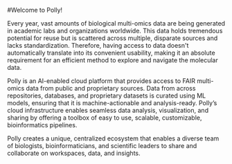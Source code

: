 #Welcome to Polly!

Every year, vast amounts of biological multi-omics data are being generated in academic labs and organizations worldwide. This data holds tremendous potential for reuse but is scattered across multiple, disparate sources and lacks standardization. Therefore, having access to data doesn't automatically translate into its convenient usability, making it an absolute requirement for an efficient method to explore and navigate the molecular data.

Polly is an AI-enabled cloud platform that provides access to FAIR multi-omics data from public and proprietary sources. Data from across repositories, databases, and proprietary datasets is curated using ML models, ensuring that it is machine-actionable and analysis-ready. Polly’s cloud infrastructure enables seamless data analysis, visualization, and sharing by offering a toolbox of easy to use, scalable, customizable, bioinformatics pipelines.

Polly creates a unique, centralized ecosystem that enables a diverse team of biologists, bioinformaticians, and scientific leaders to share and collaborate on workspaces, data, and insights. 
